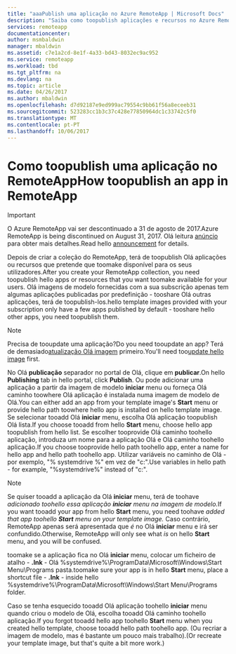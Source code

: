 ```yaml
---
title: "aaaPublish uma aplicação no Azure RemoteApp | Microsoft Docs"
description: "Saiba como toopublish aplicações e recursos no Azure RemoteApp."
services: remoteapp
documentationcenter: 
author: msmbaldwin
manager: mbaldwin
ms.assetid: c7e1a2cd-8e1f-4a33-bd43-8032ec9ac952
ms.service: remoteapp
ms.workload: tbd
ms.tgt_pltfrm: na
ms.devlang: na
ms.topic: article
ms.date: 04/26/2017
ms.author: mbaldwin
ms.openlocfilehash: d7d92187e9ed999ac79554c9bb61f56a8eceeb31
ms.sourcegitcommit: 523283cc1b3c37c428e77850964dc1c33742c5f0
ms.translationtype: MT
ms.contentlocale: pt-PT
ms.lasthandoff: 10/06/2017
---
```

# <a name="how-toopublish-an-app-in-remoteapp"></a><span data-ttu-id="ce90b-103">Como toopublish uma aplicação no RemoteApp</span><span class="sxs-lookup"><span data-stu-id="ce90b-103">How toopublish an app in RemoteApp</span></span>
> [!IMPORTANT]
> <span data-ttu-id="ce90b-104">O Azure RemoteApp vai ser descontinuado a 31 de agosto de 2017.</span><span class="sxs-lookup"><span data-stu-id="ce90b-104">Azure RemoteApp is being discontinued on August 31, 2017.</span></span> <span data-ttu-id="ce90b-105">Olá leitura [anúncio](https://go.microsoft.com/fwlink/?linkid=821148) para obter mais detalhes.</span><span class="sxs-lookup"><span data-stu-id="ce90b-105">Read hello [announcement](https://go.microsoft.com/fwlink/?linkid=821148) for details.</span></span>
> 
> 

<span data-ttu-id="ce90b-106">Depois de criar a coleção do RemoteApp, terá de toopublish Olá aplicações ou recursos que pretende que toomake disponível para os seus utilizadores.</span><span class="sxs-lookup"><span data-stu-id="ce90b-106">After you create your RemoteApp collection, you need toopublish hello apps or resources that you want toomake available for your users.</span></span> <span data-ttu-id="ce90b-107">Olá imagens de modelo fornecidas com a sua subscrição apenas tem algumas aplicações publicadas por predefinição - tooshare Olá outras aplicações, terá de toopublish-los.</span><span class="sxs-lookup"><span data-stu-id="ce90b-107">hello template images provided with your subscription only have a few apps published by default - tooshare hello other apps, you need toopublish them.</span></span>

> [!NOTE]
> <span data-ttu-id="ce90b-108">Precisa de tooupdate uma aplicação?</span><span class="sxs-lookup"><span data-stu-id="ce90b-108">Do you need tooupdate an app?</span></span> <span data-ttu-id="ce90b-109">Terá de demasiado[atualização Olá imagem](remoteapp-update.md) primeiro.</span><span class="sxs-lookup"><span data-stu-id="ce90b-109">You'll need too[update hello image](remoteapp-update.md) first.</span></span>
> 
> 

<span data-ttu-id="ce90b-110">No Olá **publicação** separador no portal de Olá, clique em **publicar**.</span><span class="sxs-lookup"><span data-stu-id="ce90b-110">On hello **Publishing** tab in hello portal, click **Publish**.</span></span> <span data-ttu-id="ce90b-111">Ou pode adicionar uma aplicação a partir da imagem de modelo **iniciar** menu ou forneça Olá caminho toowhere Olá aplicação é instalada numa imagem de modelo de Olá.</span><span class="sxs-lookup"><span data-stu-id="ce90b-111">You can either add an app from your template image's **Start** menu or provide hello path toowhere hello app is installed on hello template image.</span></span> <span data-ttu-id="ce90b-112">Se selecionar tooadd Olá **iniciar** menu, escolha Olá aplicação toopublish Olá lista.</span><span class="sxs-lookup"><span data-stu-id="ce90b-112">If you choose tooadd from hello **Start** menu, choose hello app toopublish from hello list.</span></span> <span data-ttu-id="ce90b-113">Se escolher tooprovide Olá caminho toohello aplicação, introduza um nome para a aplicação Olá e Olá caminho toohello aplicação.</span><span class="sxs-lookup"><span data-stu-id="ce90b-113">If you choose tooprovide hello path toohello app, enter a name for hello app and hello path toohello app.</span></span> <span data-ttu-id="ce90b-114">Utilizar variáveis no caminho de Olá - por exemplo, "% systemdrive %" em vez de "c:\".</span><span class="sxs-lookup"><span data-stu-id="ce90b-114">Use variables in hello path - for example, "%systemdrive%" instead of "c:\".</span></span>

> [!NOTE]
> <span data-ttu-id="ce90b-115">Se quiser tooadd a aplicação da Olá **iniciar** menu, terá de toohave *adicionado toohello essa aplicação **iniciar** menu na imagem de modelo.*</span><span class="sxs-lookup"><span data-stu-id="ce90b-115">If you want tooadd your app from hello **Start** menu, you need toohave *added that app toohello **Start** menu on your template image.*</span></span> <span data-ttu-id="ce90b-116">Caso contrário, RemoteApp apenas será apresentada que *é* no Olá **iniciar** menu e irá ser confundido.</span><span class="sxs-lookup"><span data-stu-id="ce90b-116">Otherwise, RemoteApp will only see what *is* on hello **Start** menu, and you will be confused.</span></span> 
> 
> <span data-ttu-id="ce90b-117">toomake se a aplicação fica no Olá **iniciar** menu, colocar um ficheiro de atalho - **.lnk** - Olá %systemdrive%\ProgramData\Microsoft\Windows\Start Menu\Programs pasta.</span><span class="sxs-lookup"><span data-stu-id="ce90b-117">toomake sure your app is in hello **Start** menu, place a shortcut file - **.lnk** - inside hello %systemdrive%\ProgramData\Microsoft\Windows\Start Menu\Programs folder.</span></span>
> 
> <span data-ttu-id="ce90b-118">Caso se tenha esquecido tooadd Olá aplicação toohello **iniciar** menu quando criou o modelo de Olá, escolha tooadd Olá caminho toohello aplicação.</span><span class="sxs-lookup"><span data-stu-id="ce90b-118">If you forgot tooadd hello app toohello **Start** menu when you created hello template, choose tooadd hello path toohello app.</span></span> <span data-ttu-id="ce90b-119">(Ou recriar a imagem de modelo, mas é bastante um pouco mais trabalho).</span><span class="sxs-lookup"><span data-stu-id="ce90b-119">(Or recreate your template image, but that's quite a bit more work.)</span></span>
> 
> 

